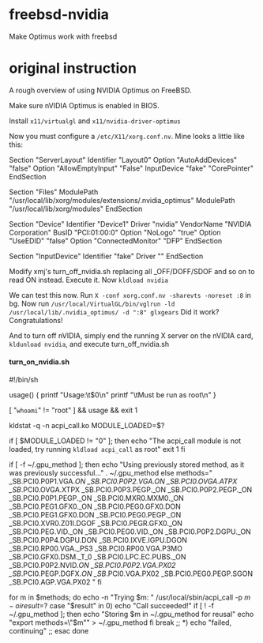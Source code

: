 # freebsd-nvidia
Make Optimus work with freebsd

# original instruction

A rough overview of using NVIDIA Optimus on FreeBSD.
 
Make sure nVIDIA Optimus is enabled in BIOS.
 
Install `x11/virtualgl` and `x11/nvidia-driver-optimus`
 
Now you must configure a `/etc/X11/xorg.conf.nv`. Mine looks a little like this:
 
Section "ServerLayout"
    Identifier "Layout0"
    Option "AutoAddDevices" "false"
    Option "AllowEmptyInput" "False"
    InputDevice "fake" "CorePointer"
EndSection

Section "Files"
    ModulePath    "/usr/local/lib/xorg/modules/extensions/.nvidia_optimus"
    ModulePath    "/usr/local/lib/xorg/modules"
EndSection

Section "Device"
    Identifier "Device1"
    Driver "nvidia"
    VendorName "NVIDIA Corporation"
    BusID "PCI:01:00:0"
    Option "NoLogo" "true"
    Option "UseEDID" "false"
    Option "ConnectedMonitor" "DFP"
EndSection
 
Section "InputDevice"
    Identifier "fake"
    Driver ""
EndSection
 
Modify xmj's turn_off_nvidia.sh replacing all _OFF/DOFF/SDOF and so on to read
ON instead. Execute it. Now `kldload nvidia`
 
We can test this now. Run `X -conf xorg.conf.nv -sharevts -noreset :8` in bg.
Now run `/usr/local/VirtualGL/bin/vglrun -ld /usr/local/lib/.nvidia_optimus/ -d ":8" glxgears`
Did it work? Congratulations!
 
And to turn off nVIDIA, simply end the running X server on the nVIDIA card,
`kldunload nvidia`, and execute turn_off_nvidia.sh


#### turn_on_nvidia.sh ####
  #!/bin/sh

  usage() {
    printf "Usage:\t$0\n"
    printf "\tMust be run as root\n"
  }

  [ "`whoami`" != "root" ] && usage && exit 1

  kldstat -q -n acpi_call.ko
  MODULE_LOADED=$?

  if [ $MODULE_LOADED != "0" ]; then
    echo "The acpi_call module is not loaded, try running `kldload acpi_call` as root"
    exit 1
  fi


  if [ -f ~/.gpu_method ]; then
  echo "Using previously stored method, as it was previously successful..."
  . ~/.gpu_method
  else
  methods="
  \_SB.PCI0.P0P1.VGA._ON
  \_SB.PCI0.P0P2.VGA._ON
  \_SB_.PCI0.OVGA.ATPX
  \_SB_.PCI0.OVGA.XTPX
  \_SB.PCI0.P0P3.PEGP._ON
  \_SB.PCI0.P0P2.PEGP._ON
  \_SB.PCI0.P0P1.PEGP._ON
  \_SB.PCI0.MXR0.MXM0._ON
  \_SB.PCI0.PEG1.GFX0._ON
  \_SB.PCI0.PEG0.GFX0.DON
  \_SB.PCI0.PEG1.GFX0.DON
  \_SB.PCI0.PEG0.PEGP._ON
  \_SB.PCI0.XVR0.Z01I.DGOF
  \_SB.PCI0.PEGR.GFX0._ON
  \_SB.PCI0.PEG.VID._ON
  \_SB.PCI0.PEG0.VID._ON
  \_SB.PCI0.P0P2.DGPU._ON
  \_SB.PCI0.P0P4.DGPU.DON
  \_SB.PCI0.IXVE.IGPU.DGON
  \_SB.PCI0.RP00.VGA._PS3
  \_SB.PCI0.RP00.VGA.P3MO
  \_SB.PCI0.GFX0.DSM._T_0
  \_SB.PCI0.LPC.EC.PUBS._ON
  \_SB.PCI0.P0P2.NVID._ON
  \_SB.PCI0.P0P2.VGA.PX02
  \_SB_.PCI0.PEGP.DGFX._ON
  \_SB_.PCI0.VGA.PX02
  \_SB.PCI0.PEG0.PEGP.SGON
  \_SB.PCI0.AGP.VGA.PX02
  "
  fi

  for m in $methods; do
  echo -n "Trying $m: "
    /usr/local/sbin/acpi_call -p $m -o i
    result=$?
    case "$result" in
    0)
      echo "Call succeeded!"
      if [ ! -f ~/.gpu_method ];
      then
        echo "Storing $m in ~/.gpu_method for reusal"
        echo "export methods=\"$m\"" > ~/.gpu_method
      fi
      break
      ;;
    *)
      echo "failed, continuing"
    ;;
    esac
  done
